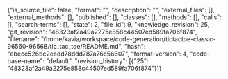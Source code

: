 {"is_source_file": false, "format": "", "description": "", "external_files": [], "external_methods": [], "published": [], "classes": [], "methods": [], "calls": [], "search-terms": [], "state": 2, "file_id": 9, "knowledge_revision": 25, "git_revision": "48323af2a49a2275e858c44507ed589fa706f874", "filename": "/home/kavia/workspace/code-generation/tictactoe-classic-96560-96568/tic_tac_toe/README.md", "hash": "ebece526bc2eadd78ddd787a76c56607", "format-version": 4, "code-base-name": "default", "revision_history": [{"25": "48323af2a49a2275e858c44507ed589fa706f874"}]}